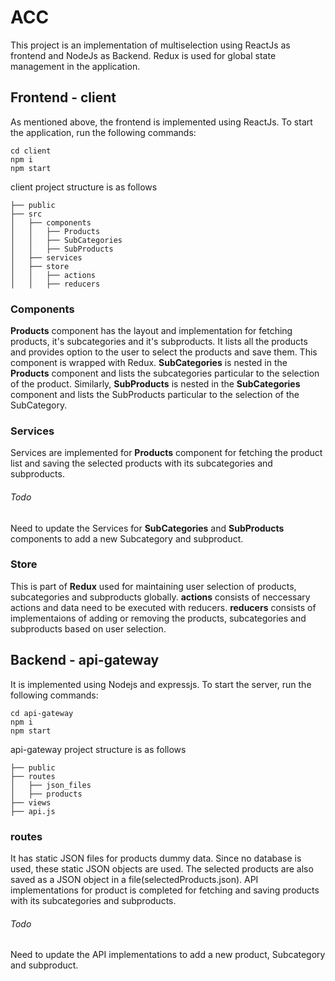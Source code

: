 # ACC

This project is an implementation of multiselection using ReactJs as frontend and NodeJs as Backend. Redux is used for global state management in the application.

## Frontend - client
As mentioned above, the frontend is implemented using ReactJs. 
To start the application, run the following commands:
```
cd client
npm i
npm start
```
client project structure is as follows
```
├── public
├── src
│   ├── components
│   │   ├── Products
│   │   ├── SubCategories
│   │   ├── SubProducts
│   ├── services
│   ├── store
│   │   ├── actions
│   │   ├── reducers
```
### Components
**Products** component has the layout and implementation for fetching products, it's subcategories and it's subproducts. It lists all the products and provides option to the user to select the products and save them. This component is wrapped with Redux. 
**SubCategories** is nested in the **Products** component and lists the subcategories particular to the selection of the product.
Similarly, **SubProducts** is nested in the **SubCategories** component and lists the SubProducts particular to the selection of the SubCategory.

### Services
Services are implemented for **Products** component for fetching the product list and saving the selected products with its subcategories and subproducts.

###### Todo
Need to update the Services for **SubCategories** and **SubProducts** components to add a new Subcategory and subproduct.

### Store
This is part of **Redux** used for maintaining user selection of products, subcategories and subproducts globally.
**actions** consists of neccessary actions and data need to be executed with reducers. **reducers** consists of implementaions of adding or removing the products, subcategories and subproducts based on user selection.

## Backend - api-gateway

It is implemented using Nodejs and expressjs. 
To start the server, run the following commands:
```
cd api-gateway
npm i
npm start
```
api-gateway project structure is as follows
```
├── public
├── routes
│   ├── json_files
│   ├── products
├── views
├── api.js
```

### routes

It has static JSON files for products dummy data. Since no database is used, these static JSON objects are used. The selected products are also saved as a JSON object in a file(selectedProducts.json).
API implementations for product is completed for fetching and saving products with its subcategories and subproducts.
###### Todo
Need to update the API implementations to add a new product, Subcategory and subproduct.

